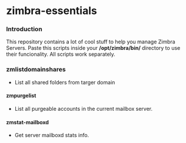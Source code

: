 # zimbra-essentials

### Introduction

This repository contains a lot of cool stuff to help you manage Zimbra Servers. Paste this scripts inside your **/opt/zimbra/bin/** directory to use their funcionality. All scripts work separately.

### zmlistdomainshares
- List all shared folders from targer domain

#### zmpurgelist
- List all purgeable accounts in the current mailbox server.
  
#### zmstat-mailboxd
- Get server mailboxd stats info.

